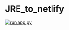 # JRE_to_netlify
[![run app.py](https://github.com/wojtek108/JRE_to_netlify/actions/workflows/action.yml/badge.svg?branch=main)](https://github.com/wojtek108/JRE_to_netlify/actions/workflows/action.yml)
